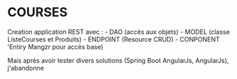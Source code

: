 # COURSES
Creation application REST avec :
    - DAO (accès aux objets)
    - MODEL (classe ListeCourses et Produits)
    - ENDPOINT (Resource CRUD)
    - CONPONENT 'Entiry Mangzr pour accès base)
    
 Mais après avoir tester divers solutions (Spring Boot AngularJs, AngularJs), j'abandonne
